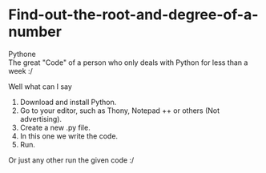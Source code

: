 # Find-out-the-root-and-degree-of-a-number
Pythone<br>
The great "Code" of a person who only deals with Python for less than a week :/

Well what can I say
1) Download and install Python.
2) Go to your editor, such as Thony, Notepad ++ or others (Not advertising).
3) Create a new .py file.
4) In this one we write the code.
5) Run.

Or just any other run the given code :/
